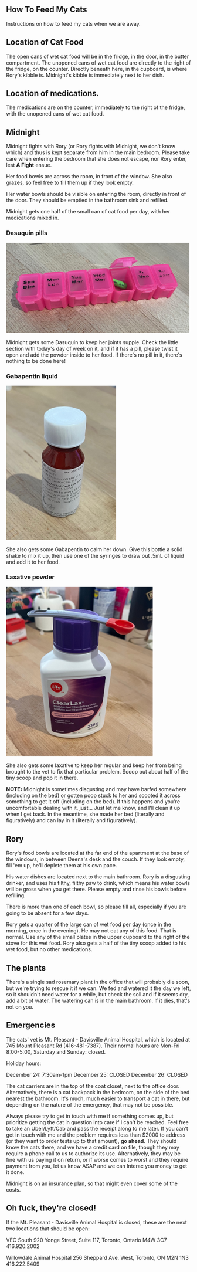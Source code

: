 ## How To Feed My Cats

Instructions on how to feed my cats when we are away.

## Location of Cat Food

The open cans of wet cat food will be in the fridge, in the door, in the butter
compartment. The unopened cans of wet cat food are directly to the right of the
fridge, on the counter. Directly beneath here, in the cupboard, is where Rory's
kibble is. Midnight's kibble is immediately next to her dish.

## Location of medications.

The medications are on the counter, immediately to the right of the fridge, with
the unopened cans of wet cat food.

## Midnight

Midnight fights with Rory (or Rory fights with Midnight, we don't know which)
and thus is kept separate from him in the main bedroom. Please take care when
entering the bedroom that she does not escape, nor Rory enter, lest **A Fight**
ensue.

Her food bowls are across the room, in front of the window. She also grazes, so
feel free to fill them up if they look empty.

Her water bowls should be visible on entering the room, directly in front of the
door. They should be emptied in the bathroom sink and refilled.

Midnight gets one half of the small can of cat food per day, with her
medications mixed in.

### Dasuquin pills

<img src="https://github.com/DanHulton/HowToFeedMyCats/raw/master/images/pills.jpg" width="500" />

Midnight gets some Dasuquin to keep her joints supple. Check the little section
with today's day of week on it, and if it has a pill, please twist it open and
add the powder inside to her food. If there's no pill in it, there's nothing to
be done here!

### Gabapentin liquid

<img src="https://github.com/DanHulton/HowToFeedMyCats/raw/master/images/gabapentin.jpg" width="300" />

She also gets some Gabapentin to calm her down. Give this bottle a solid shake
to mix it up, then use one of the syringes to draw out .5mL of liquid and add it
to her food.

### Laxative powder

<img src="https://github.com/DanHulton/HowToFeedMyCats/raw/master/images/lax.jpg" width="400" />

She also gets some laxative to keep her regular and keep her from being brought
to the vet to fix that particular problem. Scoop out about half of the tiny
scoop and pop it in there.

**NOTE:** Midnight is sometimes disgusting and may have barfed somewhere
(including on the bed) or gotten poop stuck to her and scooted it across
something to get it off (including on the bed). If this happens and you're
uncomfortable dealing with it, just... Just let me know, and I'll clean it up
when I get back. In the meantime, she made her bed (literally and figuratively)
and can lay in it (literally and figuratively).

## Rory

Rory's food bowls are located at the far end of the apartment at the base of the
windows, in between Deena's desk and the couch. If they look empty, fill 'em up,
he'll deplete them at his own pace.

His water dishes are located next to the main bathroom. Rory is a disgusting
drinker, and uses his filthy, filthy paw to drink, which means his water bowls
will be gross when you get there. Please empty and rinse his bowls before
refilling.

There is more than one of each bowl, so please fill all, especially if you are
going to be absent for a few days.

Rory gets a quarter of the large can of wet food per day (once in the morning,
once in the evening). He may not eat any of this food. That is normal. Use any
of the small plates in the upper cupboard to the right of the stove for this wet
food. Rory also gets a half of the tiny scoop added to his wet food, but no
other medications.

## The plants

There's a single sad rosemary plant in the office that will probably die soon,
but we're trying to rescue it if we can. We fed and watered it the day we left,
so it shouldn't need water for a while, but check the soil and if it seems dry,
add a bit of water. The watering can is in the main bathroom. If it dies, that's
not on you.

## Emergencies

The cats' vet is Mt. Pleasant - Davisville Animal Hospital, which is located at
745 Mount Pleasant Rd (416-481-7387). Their normal hours are Mon-Fri 8:00-5:00,
Saturday and Sunday: closed.

Holiday hours:

December 24: 7:30am-1pm December 25: CLOSED December 26: CLOSED

The cat carriers are in the top of the coat closet, next to the office door.
Alternatively, there is a cat backpack in the bedroom, on the side of the bed
nearest the bathroom. It's much, much easier to transport a cat in there, but
depending on the nature of the emergency, that may not be possible.

Always please try to get in touch with me if something comes up, but prioritize
getting the cat in question into care if I can't be reached. Feel free to take
an Uber/Lyft/Cab and pass the receipt along to me later. If you can't get in
touch with me and the problem requires less than $2000 to address (or they want
to order tests up to that amount), **go ahead**. They should know the cats
there, and we have a credit card on file, though they may require a phone call
to us to authorize its use. Alternatively, they may be fine with us paying it on
return, or if worse comes to worst and they require payment from you, let us
know ASAP and we can Interac you money to get it done.

Midnight is on an insurance plan, so that might even cover some of the costs.

## Oh fuck, they're closed!

If the Mt. Pleasant - Davisville Animal Hospital is closed, these are the next
two locations that should be open:

VEC South 920 Yonge Street, Suite 117, Toronto, Ontario M4W 3C7 416.920.2002

Willowdale Animal Hospital 256 Sheppard Ave. West, Toronto, ON M2N 1N3
416.222.5409
